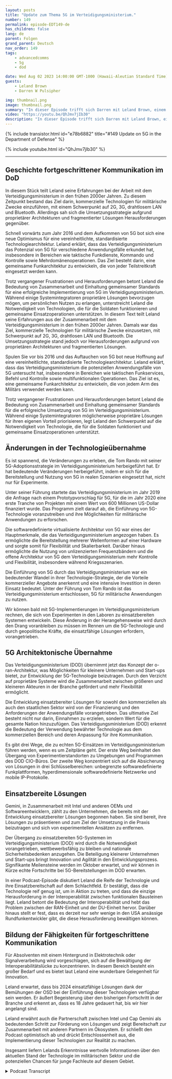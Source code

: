 ```yaml
---
layout: posts
title: "Update zum Thema 5G im Verteidigungsministerium."
number: 149
permalink: episode-EDT149-de
has_children: false
lang: de
parent: Folgen
grand_parent: Deutsch
nav_order: 149
tags:
    - advancedcomms
    - 5g
    - dod

date: Wed Aug 02 2023 14:00:00 GMT-1000 (Hawaii-Aleutian Standard Time)
guests:
    - Leland Brown
    - Darren W Pulsipher

img: thumbnail.png
image: thumbnail.png
summary: "In dieser Episode trifft sich Darren mit Leland Brown, einem leitenden Ingenieur bei Capgemini und einem früheren Gast der Show, um die bevorstehenden Fortschritte der 5G-Technologie im US-Verteidigungsministerium zu diskutieren."
video: "https://youtu.be/QhJmv7jIb30"
description: "In dieser Episode trifft sich Darren mit Leland Brown, einem leitenden Ingenieur bei Capgemini und einem früheren Gast der Show, um die bevorstehenden Fortschritte der 5G-Technologie im US-Verteidigungsministerium zu diskutieren."
---
```


<div>
{% include transistor.html id="e78b6882" title="#149 Update on 5G in the Department of Defense" %}

{% include youtube.html id="QhJmv7jIb30" %}
</div>

---

## Geschichte fortgeschrittener Kommunikation im DoD

In diesem Stück teilt Leland seine Erfahrungen bei der Arbeit mit dem Verteidigungsministerium in den frühen 2000er Jahren. Zu diesem Zeitpunkt bestand das Ziel darin, kommerzielle Technologien für militärische Zwecke einzuführen, mit einem Schwerpunkt auf 2G, 3G, drahtlosem LAN und Bluetooth. Allerdings sah sich die Umsetzungsstrategie aufgrund proprietärer Architekturen und fragmentierter Lösungen Herausforderungen gegenüber.

Schnell vorwärts zum Jahr 2016 und dem Aufkommen von 5G bot sich eine neue Optimismus für eine vereinheitlichte, standardisierte Technologiearchitektur. Leland erklärt, dass das Verteidigungsministerium das Potenzial von 5G für verschiedene Anwendungsfälle erkundet hat, insbesondere in Bereichen wie taktische Funkdienste, Kommando und Kontrolle sowie Mehrdomänenoperationen. Das Ziel besteht darin, eine gemeinsame Funkarchitektur zu entwickeln, die von jeder Teilstreitkraft eingesetzt werden kann.

Trotz vergangener Frustrationen und Herausforderungen betont Leland die Bedeutung von Zusammenarbeit und Einhaltung gemeinsamer Standards für eine erfolgreiche Implementierung von 5G im Verteidigungsministerium. Während einige Systemintegratoren proprietäre Lösungen bevorzugen mögen, um persönlichen Nutzen zu erlangen, unterstreicht Leland die Notwendigkeit von Technologien, die für die Soldaten funktionieren und gemeinsame Einsatzoperationen unterstützen. In diesem Text teilt Leland seine Erfahrungen aus der Zusammenarbeit mit dem Verteidigungsministerium in den frühen 2000er Jahren. Damals war das Ziel, kommerzielle Technologien für militärische Zwecke einzusetzen, mit Schwerpunkt auf 2G, 3G, drahtlosen LAN und Bluetooth. Die Umsetzungsstrategie stand jedoch vor Herausforderungen aufgrund von proprietären Architekturen und fragmentierten Lösungen.

Spulen Sie vor bis 2016 und das Auftauchen von 5G bot neue Hoffnung auf eine vereinheitlichte, standardisierte Technologiearchitektur. Leland erklärt, dass das Verteidigungsministerium die potenziellen Anwendungsfälle von 5G untersucht hat, insbesondere in Bereichen wie taktischen Funkservices, Befehl und Kontrolle sowie multifunktionalen Operationen. Das Ziel ist es, eine gemeinsame Funkarchitektur zu entwickeln, die von jedem Arm des Militärs verwendet werden kann.

Trotz vergangener Frustrationen und Herausforderungen betont Leland die Bedeutung von Zusammenarbeit und Einhaltung gemeinsamer Standards für die erfolgreiche Umsetzung von 5G im Verteidigungsministerium. Während einige Systemintegratoren möglicherweise proprietäre Lösungen für ihren eigenen Vorteil priorisieren, legt Leland den Schwerpunkt auf die Notwendigkeit von Technologie, die für die Soldaten funktioniert und gemeinsame Einsatzoperationen unterstützt.

## Änderungen in der Technologieübernahme

Es ist spannend, die Veränderungen zu erleben, die Tom Rando mit seiner 5G-Adoptionsstrategie im Verteidigungsministerium herbeigeführt hat. Er hat bedeutende Veränderungen herbeigeführt, indem er sich für die Bereitstellung und Nutzung von 5G in realen Szenarien eingesetzt hat, nicht nur für Experimente.

Unter seiner Führung startete das Verteidigungsministerium im Jahr 2019 die Anfrage nach einem Prototypvorschlag für 5G, für die im Jahr 2020 eine erste Tranche von Projekten mit einem Wert von 600 Millionen US-Dollar finanziert wurde. Das Programm zielt darauf ab, die Einführung von 5G-Technologie voranzutreiben und ihre Möglichkeiten für militärische Anwendungen zu erforschen.

Die softwaredefinierte virtualisierte Architektur von 5G war eines der Hauptmerkmale, die das Verteidigungsministerium angezogen haben. Es ermöglichte die Bereitstellung mehrerer Wellenformen auf einer Hardware und sorgte somit für Flexibilität und Skalierbarkeit. Darüber hinaus ermöglichte die Nutzung von unlizenzierten Frequenzbändern und die offene Architektur von 5G dem Verteidigungsministerium mehr Kontrolle und Flexibilität, insbesondere während Kriegsszenarien.

Die Einführung von 5G durch das Verteidigungsministerium war ein bedeutender Wandel in ihrer Technologie-Strategie, der die Vorteile kommerzieller Angebote anerkennt und eine intensive Investition in deren Einsatz bedeutet. Unter der Führung von Tom Rando ist das Verteidigungsministerium entschlossen, 5G für militärische Anwendungen zu nutzen.

Wir können bald mit 5G-Implementierungen im Verteidigungsministerium rechnen, die sich von Experimenten in den Laboren zu einsatzbereiten Systemen entwickeln. Diese Änderung in der Herangehensweise wird durch den Drang voranbleiben zu müssen im Rennen um die 5G-Technologie und durch geopolitische Kräfte, die einsatzfähige Lösungen erfordern, vorangetrieben.

## 5G Architektonische Übernahme

Das Verteidigungsministerium (DOD) übernimmt jetzt das Konzept der o-ran-Architektur, was Möglichkeiten für kleinere Unternehmen und Start-ups bietet, zur Entwicklung der 5G-Technologie beizutragen. Durch den Verzicht auf proprietäre Systeme wird die Zusammenarbeit zwischen größeren und kleineren Akteuren in der Branche gefördert und mehr Flexibilität ermöglicht.

Die Entwicklung einsatzbereiter Lösungen für sowohl den kommerziellen als auch den staatlichen Sektor wird von der Finanzierung und den Anforderungen der Anwendungsfälle vorangetrieben. Das ultimative Ziel besteht nicht nur darin, Einnahmen zu erzielen, sondern Wert für die gesamte Nation hinzuzufügen. Das Verteidigungsministerium (DOD) erkennt die Bedeutung der Verwendung bewährter Technologie aus dem kommerziellen Bereich und deren Anpassung für ihre Kommunikation.

Es gibt drei Wege, die zu echten 5G-Einsätzen im Verteidigungsministerium führen werden, wenn es um Zeitpläne geht. Der erste Weg beinhaltet den Übergang von Experimentierstandorten zu Umgebungen und Programmen des DOD CIO-Büros. Der zweite Weg konzentriert sich auf die Absicherung von Lösungen in drei Schlüsselbereichen: unbegrenzte softwaredefinierte Funkplattformen, hyperdimensionale softwaredefinierte Netzwerke und mobile IP-Protokolle.

## Einsatzbereite Lösungen

Gemini, in Zusammenarbeit mit Intel und anderen OEMs und Softwareentwicklern, zählt zu den Unternehmen, die bereits mit der Entwicklung einsatzbereiter Lösungen begonnen haben. Sie sind bereit, ihre Lösungen zu präsentieren und zum Ziel der Umsetzung in die Praxis beizutragen und sich von experimentellen Ansätzen zu entfernen.

Der Übergang zu einsatzbereiten 5G-Systemen im Verteidigungsministerium (DOD) wird durch die Notwendigkeit vorangetrieben, wettbewerbsfähig zu bleiben und nationale Sicherheitsbedenken anzugehen. Die Beteiligung kleinerer Unternehmen und Start-ups bringt Innovation und Agilität in den Entwicklungsprozess. Signifikante Meilensteine werden im Oktober erwartet, und wir können in Kürze echte Fortschritte bei 5G-Bereitstellungen im DOD erwarten.

In einer Podcast-Episode diskutiert Leland die Reife der Technologie und ihre Einsatzbereitschaft auf dem Schlachtfeld. Er bestätigt, dass die Technologie reif genug ist, um in Aktion zu treten, und dass die einzige Herausforderung in der Interoperabilität zwischen funktionalen Bausteinen liegt. Leland betont die Bedeutung der Interoperabilität und hebt das Problem zwischen der RAN-Einheit und der DU-Einheit hervor. Darüber hinaus stellt er fest, dass es derzeit nur sehr wenige in den USA ansässige Rundfunkentwickler gibt, die diese Herausforderung bewältigen können.

## Bildung der Fähigkeiten für fortgeschrittene Kommunikation

Für Absolventen mit einem Hintergrund in Elektrotechnik oder Signalverarbeitung wird vorgeschlagen, sich auf die Bewältigung der Interoperabilitätslücke zu konzentrieren. In diesem Bereich besteht ein großer Bedarf und es bietet laut Leland eine wunderbare Gelegenheit für Innovation.

Leland erwartet, dass bis 2024 einsatzfähige Lösungen dank der Bemühungen der OSD bei der Einführung dieser Technologien verfügbar sein werden. Er äußert Begeisterung über den bisherigen Fortschritt in der Branche und erkennt an, dass es 18 Jahre gedauert hat, bis wir hier angelangt sind.

Leland erwähnt auch die Partnerschaft zwischen Intel und Cap Gemini als bedeutenden Schritt zur Förderung von Lösungen und zeigt Bereitschaft zur Zusammenarbeit mit anderen Partnern im Ökosystem. Er schließt den Podcast optimistisch ab und drückt Entschlossenheit aus, die Implementierung dieser Technologien zur Realität zu machen.

Insgesamt liefern Lelands Erkenntnisse wertvolle Informationen über den aktuellen Stand der Technologie im militärischen Sektor und die potenziellen Chancen für junge Fachleute auf diesem Gebiet.



<details>
<summary> Podcast Transcript </summary>

<p></p>

</details>
